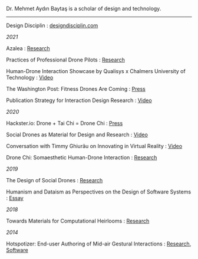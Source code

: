 Dr. Mehmet Aydın Baytaş is a scholar of design and technology. 

---

Design Disciplin
: [designdisciplin.com](https://www.designdisciplin.com/)

*2021*

Azalea
: [Research](https://www.baytas.net/research/pub/2021_CHI_Azalea.pdf)

Practices of Professional Drone Pilots
: [Research](https://www.baytas.net/research/pub/2021_CHI_Professional.pdf)

Human-Drone Interaction Showcase by Qualisys x Chalmers University of Technology
: [Video](https://www.youtube.com/watch?v=IVMFvLN44Ts)

The Washington Post: Fitness Drones Are Coming
: [Press](https://www.washingtonpost.com/science/drones-for-exercising/2021/04/16/c459c7fe-882d-11eb-82bc-e58213caa38e_story.html)

Publication Strategy for Interaction Design Research
: [Video](https://youtu.be/eoOrOZymdmg)

*2020*

Hackster.io: Drone + Tai Chi = Drone Chi
: [Press](https://www.hackster.io/news/drone-tai-chi-drone-chi-410521b6da65)

Social Drones as Material for Design and Research
: [Video](https://youtu.be/V3NFn936gzY)

Conversation with Timmy Ghiurãu on Innovating in Virtual Reality
: [Video](https://youtu.be/jMaEjm7L_wU)

Drone Chi: Somaesthetic Human-Drone Interaction
: [Research](research/pub/2020_CHI_Drone_Chi.pdf)

*2019*

The Design of Social Drones
: [Research](research/pub/2019_CHI_Drones.pdf)

Humanism and Dataism as Perspectives on the Design of Software Systems
: [Essay](research/pub/2019_CHI_WS_HCML_Religion.pdf)

*2018*

Towards Materials for Computational Heirlooms
: [Research](research/pub/2018_DIS_Heirlooms.pdf) 

*2014*

Hotspotizer: End-user Authoring of Mid-air Gestural Interactions
: [Research](research/pub/2014_NordiCHI_Hotspotizer.pdf), [Software](https://github.com/mbaytas/Hotspotizer)
